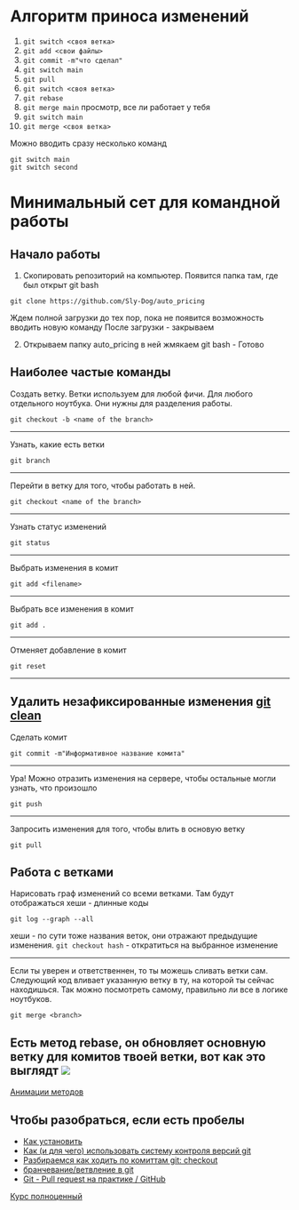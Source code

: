 # Алгоритм приноса изменений

1. `git switch <своя ветка>`
2. `git add <свои файлы>`
3. `git commit -m"что сделал"`
4. `git switch main`
5. `git pull`
6. `git switch <своя ветка>`
7. `git rebase`
8. `git merge main`  просмотр, все ли работает у тебя
9. `git switch main`
10. `git merge <своя ветка>`

Можно вводить сразу несколько команд
```
git switch main
git switch second
```


# Минимальный сет для командной работы
## Начало работы
1. Скопировать репозиторий на компьютер. Появится папка там, где был открыт git bash
```
git clone https://github.com/Sly-Dog/auto_pricing
```
Ждем полной загрузки до тех пор, пока не появится возможность вводить новую команду
После загрузки - закрываем

2. Открываем папку auto_pricing в ней жмякаем git bash - Готово
## Наиболее частые команды
Создать ветку. Ветки используем для любой фичи. Для любого отдельного ноутбука. Они нужны для разделения работы.
```
git checkout -b <name of the branch>
```
---

Узнать, какие есть ветки
```
git branch
```
---
Перейти в ветку для того, чтобы работать в ней.
```
git checkout <name of the branch>
```
---
Узнать статус изменений
```
git status
```
---
Выбрать изменения в комит
```
git add <filename>
```
---
Выбрать все изменения в комит
```
git add .
```
---

Отменяет добавление в комит
```
git reset
```
---
Удалить незафиксированные изменения
[git clean](https://www.atlassian.com/ru/git/tutorials/undoing-changes/git-clean)
---
Сделать комит
```
git commit -m"Информативное название комита"
```
---
Ура! Можно отразить изменения на сервере, чтобы остальные могли узнать, что произошло
```
git push
```
---
Запросить изменения для того, чтобы влить в основую ветку
```
git pull
```

## Работа с ветками
Нарисовать граф изменений со всеми ветками. Там будут отображаться хеши -
длинные коды
```
git log --graph --all
```

хеши - по сути тоже названия веток, они отражают предыдущие изменения. 
`git checkout hash` - откратиться на выбранное изменение

---

Если ты уверен и ответственнен, то ты можешь сливать ветки сам. Cледующий
код вливает указанную ветку в ту, на которой ты сейчас находишься. Так можно
посмотреть самому, правильно ли все в логике ноутбуков.
```
git merge <branch>
```
Есть метод rebase, он обновляет основную ветку для комитов твоей ветки, вот как это выглядт
![](https://joprblob.azureedge.net/site/blog/50fa5f40-93ac-475e-895d-8724cc761d19/rebase.gif)
---
[Анимации методов](https://bool.dev/blog/detail/vizualizatsiya-poleznykh-git-komand)

## Чтобы разобраться, если есть пробелы
- [Как установить](https://youtu.be/GsG5roSGha0)
- [Как (и для чего) использовать систему контроля версий git](https://youtu.be/wvqiGJu3YmQ)
- [Разбираемся как ходить по комиттам git: checkout](https://youtu.be/jXKdGIV7O3w)
- [бранчевание/ветвление в git](https://youtu.be/GYVXVu7qgCE)
- [Git - Pull request на практике / GitHub](https://youtu.be/G_HKJJLozUc)

[Курс полноценный](https://youtu.be/xzEMA7rzN3Y)
